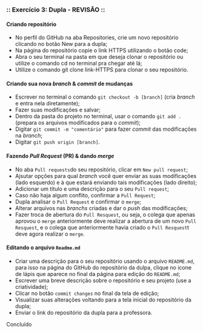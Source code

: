 ### :: Exercício 3: Dupla - REVISÃO :: 

#### Criando repositório
- No perfil do GitHub na aba Repositories, crie um novo repositório clicando no botão New para a dupla;
- Na página do repositório copie o link HTTPS utilizando o botão code;
- Abra o seu terminal na pasta em que deseja clonar o repositório ou utilize o comando cd no terminal pra chegar até lá;
- Utilize o comando git clone link-HTTPS para clonar o seu repositório.

#### Criando sua nova _branch_ & _commit_ de mudanças
- Escrever no terminal o comando `git checkout -b [branch]` (cria _branch_ e entra nela diretamente);
- Fazer suas modificações e salvar;
- Dentro da pasta do projeto no terminal, usar o comando `git add .` (prepara os arquivos modificados para o _commit_);
- Digitar `git commit -m "comentário"` para fazer _commit_ das modificações na _branch_;
- Digitar `git push origin [branch]`.

#### Fazendo _Pull Request_ (PR) & dando _merge_
- No aba `Pull requests`do seu repositório, clicar em `New pull request`;
- Ajsutar opções para qual _branch_ você quer enviar as suas modificações (lado esquerdo) e à que estará enviando tais modificações (lado direito);
- Adicionar um título e uma descrição para o seu `Pull request`;
- Caso não haja algum conflito, confirmar a `Pull Request`;
- Dupla analisar o `Pull Request` e confirmar o `merge`;
- Alterar arquivos nas _branchs_ criadas e dar o _push_ das modificações;
- Fazer troca de abertura do `Pull Resquest`, ou seja, o colega que apenas aprovou o `merge` anteriormente deve realizar a abertura de um novo `Pull Resquest`, e o colega que anteriormente havia criado o `Pull Resquest`t deve agora realizar o `merge`.

#### Editando o arquivo `Readme.md`
- Criar uma descrição para o seu repositório usando o arquivo `README.md`, para isso na página do GitHub do repositório da dulpa, clique no icone de lápis que aparece no final da página para edição do `README.md`;
- Escrever uma breve descrição sobre o repositório e seu projeto (use a criatividade);
- Clicar no botão `commit changes` no final da tela de edição;
- Visualizar suas alterações voltando para a tela inicial do repositório da dupla;
- Enviar o link do repositório da dupla para a professora.

Concluído
